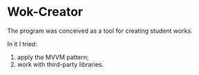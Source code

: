 # Wok-Creator
The program was conceived as a tool for creating student works.

In it I tried:
1) apply the MVVM pattern;
2) work with third-party libraries.
